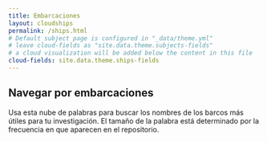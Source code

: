 ```yaml
---
title: Embarcaciones
layout: cloudships
permalink: /ships.html
# Default subject page is configured in "_data/theme.yml"
# leave cloud-fields as "site.data.theme.subjects-fields"
# a cloud visualization will be added below the content in this file
cloud-fields: site.data.theme.ships-fields
---
```


## Navegar por embarcaciones

Usa esta nube de palabras para buscar los nombres de los barcos más útiles para tu investigación. 
El tamaño de la palabra está determinado por la frecuencia en que aparecen en el repositorio. 
